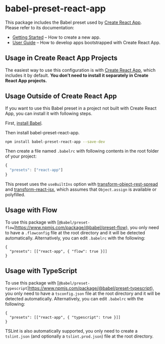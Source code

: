 # babel-preset-react-app

This package includes the Babel preset used by [Create React App](https://github.com/facebook/create-react-app).<br>
Please refer to its documentation:

* [Getting Started](https://github.com/facebook/create-react-app/blob/master/README.md#getting-started) – How to create a new app.
* [User Guide](https://github.com/facebook/create-react-app/blob/master/packages/react-scripts/template/README.md) – How to develop apps bootstrapped with Create React App.

## Usage in Create React App Projects

The easiest way to use this configuration is with [Create React App](https://github.com/facebook/create-react-app), which includes it by default. **You don’t need to install it separately in Create React App projects.**

## Usage Outside of Create React App

If you want to use this Babel preset in a project not built with Create React App, you can install it with following steps.

First, [install Babel](https://babeljs.io/docs/setup/).

Then install babel-preset-react-app.

```sh
npm install babel-preset-react-app --save-dev
```

Then create a file named `.babelrc` with following contents in the root folder of your project:

```js
{
  "presets": ["react-app"]
}
```

This preset uses the `useBuiltIns` option with [transform-object-rest-spread](http://babeljs.io/docs/plugins/transform-object-rest-spread/) and [transform-react-jsx](http://babeljs.io/docs/plugins/transform-react-jsx/), which assumes that `Object.assign` is available or polyfilled.

## Usage with Flow

To use this package with [`@babel/preset-flow`]https://www.npmjs.com/package/@babel/preset-flow), you only need to have a `.flowconfig` file at the root directory and it will be detected automatically. Alternatively, you can edit `.babelrc` with the following:

```
{
  "presets": [["react-app", { "flow": true }]]
}
```


## Usage with TypeScript

To use this package with [`@babel/preset-typescript`]https://www.npmjs.com/package/@babel/preset-typescript), you only need to have a `tsconfig.json` file at the root directory and it will be detected automatically. Alternatively, you can edit `.babelrc` with the following:

```
{
  "presets": [["react-app", { "typescript": true }]]
}
```

TSLint is also automatically supported, you only need to create a `tslint.json` (and optionally a `tslint.prod.json`) file at the root directory.